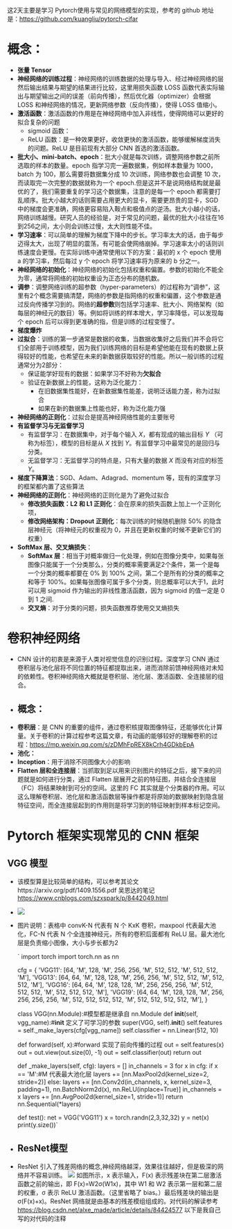 这2天主要是学习 Pytorch使用与常见的网络模型的实现，参考的 github  地址是：https://github.com/kuangliu/pytorch-cifar

# **概念**： #
- **张量 Tensor**
- **神经网络的训练过程**：神经网络的训练数据的处理与导入、经过神经网络的层然后输出结果与期望的结果进行比较，这里用损失函数 LOSS 函数代表实际输出与期望输出之间的误差（前向传播），然后优化器（optimizer）会根据 LOSS 和神经网络的情况，更新网络参数（反向传播），使得 LOSS 值缩小。
- **激活函数**：激活函数的作用是在神经网络中加入非线性，使得网络可以更好的拟合复杂的问题
	- sigmoid 函数：
	- ReLU 函数：是一种效果更好，收敛更快的激活函数，能够缓解梯度消失的问题。ReLU 是目前现有大部分 CNN 首选的激活函数。
- **批大小、mini-batch、epoch**：批大小就是每次训练，调整网络参数之前所选取的样本的数量。epoch 指学习完一遍数据集，例如样本数量为 1000，batch 为 100，那么需要将数据集分成 10 次训练，网络参数也会调整 10 次，而读取完一次完整的数据就称为一个 epoch.但是这并不是说网络结构就是最优的了，我们需要重复的学习这个数据集，注意的是每一个 epoch 都需要打乱顺序。批大小越大的话则需要占用更大的显卡，需要更昂贵的显卡，SGD 中的梯度会更准确，网络更容易陷入鞍点和极值点的逆汤。批大小越小的话，网络训练越慢。研究人员的经验是，对于常见的问题，最优的批大小往往在16到256之间，太小则会训练过慢，太大则性能不佳。
- **学习速率**：可以简单的理解为梯度下降中的步长。学习率太大的话，由于每步迈得太大，出现了明显的震荡，有可能会使网络崩掉。学习速率太小的话则训练速度会更慢。在实际训练中通常使用以下的方案：最初的 x 个 epoch 使用 a 的学习率，然后每过 y 个 epoch 将学习速率将为原来的 b 分之一。
- **神经网络的初始化**：神经网络的初始化包括权重和偏置。参数的初始化不能全为零，通常将网络的初始权重设为正态分布的随机数。
- **调参**：调整网络训练的超参数（hyper-parameters）的过程称为“调参”，这里有2个概念需要搞清楚，网络的参数是指网络的权重和偏置，这个参数是通过反向传播学习到的。网络的**超参数**则包括学习速率、批大小、网络架构（如每层的神经元的数目）等。例如将训练的样本增大，学习率降低，可以发现每个 epoch 后可以得到更准确的指，但是训练的过程变慢了。
- **梯度爆炸**
- **过拟合**：训练的第一步通常是数据的收集，当数据收集好之后我们并不会将它们全部用于训练模型，因为我们训练网络的目标是希望他能在现有的数据上获得较好的性能，也希望在未来的新数据获取较好的性能。所以一般训练的过程通常分为2部分：
	- 保证能学好现有的数据：如果学习不好称为**欠拟合**
	- 验证在新数据上的性能，这称为泛化能力：
		- 在旧数据集性能好，在新数据集性能差，说明泛话能力差，称为过拟合
		- 如果在新的数据集上性能也好，称为泛化能力强
- **神经网络的正则化**：过拟合是提高神经网络性能的主要账号
- **有监督学习与无监督学习**
	- 有监督学习：在数据集中，对于每个输入 *X*，都有现成的输出目标 *Y* （可称为标签），模型的目标是从 *X* 找到 *Y*。有监督学习中最常见的是回归与分类。
	- 无监督学习：无监督学习的特点是，只有大量的数据 *X* 而没有对应的标签 *Y*。
- **梯度下降算法**：SGD、Adam、Adagrad、momentum 等，现有的深度学习的框架都内置了这些算法
- **神经网络的正则化**：神经网络的正则化是为了避免过拟合
	- **修改损失函数：L2 和 L1 正则化**：会在原来的损失函数上加上一个正则化项，
	- **修改网络架构：Dropout 正则化**：每次训练的时候随机删除 50% 的隐含层神经元（将神经元的权重视为 0，并且在更新权重的时候不更新它们的权重）
- **SoftMax 层、交叉熵损失**：
	- **SoftMax 层**：相当于对概率做归一化处理，例如在图像分类中，如果每张图像只能属于一个分类那么，分类的概率需要满足2个条件，第一个是每一个分类的概率都要在 0% 到 100% 之间，第二个是所有的分类的概率之和等于 100%。如果每张图像可属于多个分类，则总概率可以大于1，此时可以用 sigmoid 作为输出的非线性激活函数，因为 sigmoid 的值一定是 0 到 1 之间.
	- **交叉熵**：对于分类的问题，损失函数推荐使用交叉熵损失

# 卷积神经网络 #
- CNN 设计的初衷是来源于人类对视觉信息的识别过程。深度学习 CNN 通过卷积层与池化层将不同位置的特征都提取出来，进而消除前馈神经网络对未知的依赖性。卷积神经网络大概就是卷积层、池化层、激活函数、全连接层的组合。
- ## 概念： ##
- **卷积层**：是 CNN 的重要的组件，通过卷积核提取图像特征，还能够优化计算量。关于卷积的计算过程参考这篇文章，有动画的能够较好的理解卷积的过程：https://mp.weixin.qq.com/s/zDMhFpREX8kCrh4GDkbEpA  
- **池化：**
- **Inception**：用于消除不同图像大小的影响
- **Flatten 层和全连接层**：当抓取到足以用来识别图片的特征之后，接下来的问题就是如何进行分类，通过 Flatten 层展开之前的特征图，并结合全连接层（FC）将结果映射到可分的空间。这里的 FC 其实就是个分类器的作用。可以这么理解卷积层、池化层和激活函数层等操作都是将原始的数据映射到隐含层特征空间，而全连接层起到的作用则是将学习到的特征映射到样本标记空间。
 # Pytorch 框架实现常见的 CNN 框架 #
 ## VGG 模型 ##
- 该模型算是比较简单的结构，可以参考其论文https://arxiv.org/pdf/1409.1556.pdf 吴恩达的笔记 https://www.cnblogs.com/szxspark/p/8442049.html
- ![](https://i.imgur.com/LI0B5S5.png) 
- 图片说明：表格中 convK-N 代表有 N 个 KxK 卷积，maxpool 代表最大池化，FC-N 代表 N 个全连接神经元，所有的卷积后面都有 ReLU 层。最大池化层是负责缩小图像，大小与步长都为2
    
  ` 
    import torch
    import torch.nn as nn


    cfg = {
    'VGG11': [64, 'M', 128, 'M', 256, 256, 'M', 512, 512, 'M', 512, 512, 'M'],
    'VGG13': [64, 64, 'M', 128, 128, 'M', 256, 256, 'M', 512, 512, 'M', 512, 512, 'M'],
    'VGG16': [64, 64, 'M', 128, 128, 'M', 256, 256, 256, 'M', 512, 512, 512, 'M', 512, 512, 512, 'M'],
    'VGG19': [64, 64, 'M', 128, 128, 'M', 256, 256, 256, 256, 'M', 512, 512, 512, 512, 'M', 512, 512, 512, 512,   'M'],
    }


    class VGG(nn.Module):#模型都是继承自 nn.Module
    def __init__(self, vgg_name):#__init__ 定义了可学习的参数
        super(VGG, self).__init__()
        self.features = self._make_layers(cfg[vgg_name])
        self.classifier = nn.Linear(512, 10)

    def forward(self, x):#forward 实现了前向传播的过程
        out = self.features(x)
        out = out.view(out.size(0), -1)
        out = self.classifier(out)
        return out

    def _make_layers(self, cfg):
        layers = []
        in_channels = 3
        for x in cfg:
            if x == 'M':#M 代表最大池化层
                layers += [nn.MaxPool2d(kernel_size=2, stride=2)]
            else:
                layers += [nn.Conv2d(in_channels, x, kernel_size=3, padding=1),
                           nn.BatchNorm2d(x),
                           nn.ReLU(inplace=True)]
                in_channels = x
        layers += [nn.AvgPool2d(kernel_size=1, stride=1)]
        return nn.Sequential(*layers)

    def test():
    net = VGG('VGG11')
    x = torch.randn(2,3,32,32)
    y = net(x)
    print(y.size())`

- ## ResNet模型 ##
- ResNet 引入了残差网络的概念,神经网络越深，效果往往越好，但是极深的网络并不容易训练。
![](https://i.imgur.com/jvACVWB.png)
如图所示，x 表示输入，F(x) 表示残差块在第二层激活函数之前的输出，即 F(x)=W2σ(W1x)，其中 W1 和 W2 表示第一层和第二层的权重，σ 表示 ReLU 激活函数。（这里省略了 bias。）最后残差块的输出是 σ(F(x)+x)。ResNet 网络就是由基本的残差模组组成的。对代码的解读参考 https://blog.csdn.net/alxe_made/article/details/84424577
以下是我自己写的对代码的注释








